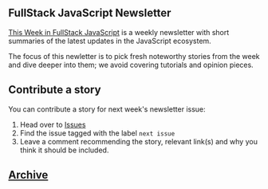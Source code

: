 ## FullStack JavaScript Newsletter

[This Week in FullStack JavaScript](http://www.fullstackjs.com/newsletter) is a weekly newsletter with short summaries of the latest updates in the JavaScript ecosystem.

The focus of this newletter is to pick fresh noteworthy stories from the week and dive deeper into them; we avoid covering tutorials and opinion pieces.

## Contribute a story

You can contribute a story for next week's newsletter issue:

1. Head over to [Issues](https://github.com/gautamarora/fullstackjs-newsletter/issues)
1. Find the issue tagged with the label `next issue`
1. Leave a comment recommending the story, relevant link(s) and why you think it should be included.

## [Archive](http://www.fullstackjs.com/newsletter/archive)
